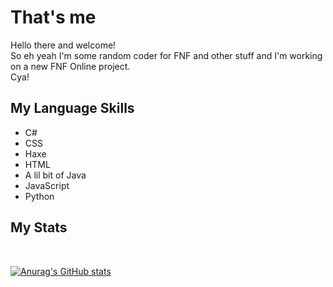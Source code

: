 <h1>That's me</h1>

Hello there and welcome!<br>
So eh yeah I'm some random coder for FNF and other stuff and I'm working on a new FNF Online project.<br>
Cya!<br>

<h2>My Language Skills</h2>
<ul>
  <li>C#</li>
  <li>CSS</li>
  <li>Haxe</li>
  <li>HTML</li>
  <li>A lil bit of Java</li>
  <li>JavaScript</li>
  <li>Python</li>
</ul>

<h2>My Stats</h2><br>

[![Anurag's GitHub stats](https://github-readme-stats.vercel.app/api?username=LEON-BROTHER&count_private=true)](https://github.com/anuraghazra/github-readme-stats)
